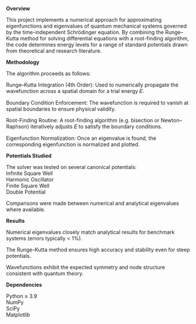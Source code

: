 **Overview**

This project implements a numerical approach for approximating eigenfunctions and eigenvalues of quantum mechanical systems governed by the time-independent Schrödinger equation. By combining the Runge–Kutta method for solving differential equations with a root-finding algorithm, the code determines energy levels for a range of standard potentials drawn from theoretical and research literature.




**Methodology**

The algorithm proceeds as follows:

Runge–Kutta Integration (4th Order):
Used to numerically propagate the wavefunction across a spatial domain for a trial energy 
𝐸.

Boundary Condition Enforcement:
The wavefunction is required to vanish at spatial boundaries to ensure physical validity.

Root-Finding Routine:
A root-finding algorithm (e.g. bisection or Newton–Raphson) iteratively adjusts 
𝐸 to satisfy the boundary conditions.

Eigenfunction Normalization:
Once an eigenvalue is found, the corresponding eigenfunction is normalized and plotted.


**Potentials Studied**

The solver was tested on several canonical potentials:
<br>
Infinite Square Well
<br>
Harmonic Oscillator
<br>
Finite Square Well
<br>
Double Potential

Comparisons were made between numerical and analytical eigenvalues where available.


**Results**

Numerical eigenvalues closely match analytical results for benchmark systems (errors typically < 1%).

The Runge–Kutta method ensures high accuracy and stability even for steep potentials.

Wavefunctions exhibit the expected symmetry and node structure consistent with quantum theory.


**Dependencies**

Python ≥ 3.9
<br>
NumPy
<br>
SciPy
<br>
Matplotlib
